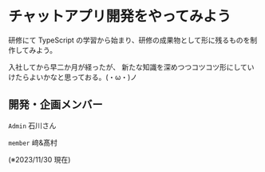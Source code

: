# チャットアプリ開発をやってみよう

研修にて TypeScript の学習から始まり、研修の成果物として形に残るものを制作してみよう。

入社してから早二か月が経ったが、
新たな知識を深めつつコツコツ形にしていけたらよいかなと思っておる。(・ω・)ノ

## 開発・企画メンバー

`Admin`
石川さん

`member`
﨑&髙村

(※2023/11/30 現在)
